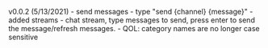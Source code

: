 v0.0.2 (5/13/2021)
    - send messages
        - type "send {channel} {message}"
    - added streams
        - chat stream, type messages to send, press enter to send the message/refresh messages.
    - QOL: category names are no longer case sensitive